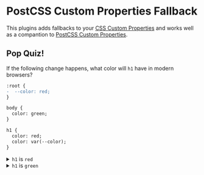 # PostCSS Custom Properties Fallback

This plugins adds fallbacks to your [CSS Custom Properties] and works well as a compantion to [PostCSS Custom Properties].

## Pop Quiz!

If the following change happens, what color will `h1` have in modern browsers?

```diff
:root {
-  --color: red;
}

body {
  color: green;
}

h1 {
  color: red;
  color: var(--color);
}

```

<details>
  <summary><code>h1</code> is <code>red</code></summary>

Noooo

</details>

<details>
  <summary><code>h1</code> is <code>green</code></summary>
<img src="https://user-images.githubusercontent.com/81981/99828721-9d89bc80-2b5b-11eb-9c73-9628a678194b.gif" alt="The text 'Yes!' over a smiling and nodding Jack Nicholson">
Yes that's correct! If you guessed the right answer and don't know why the <code>h1</code> isn't red, then check the wrong answer to learn why.
</details>

[css custom properties]: https://www.w3.org/TR/css-variables-1/
[postcss]: https://github.com/postcss/postcss
[postcss custom properties]: https://github.com/postcss/postcss-custom-properties
